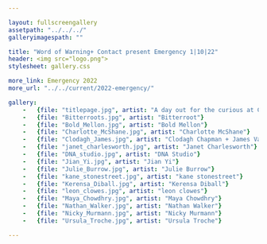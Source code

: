 ```yaml
---

layout: fullscreengallery
assetpath: "../../../"
galleryimagespath: ""

title: "Word of Warning+ Contact present Emergency 1|10|22"
header: <img src="logo.png">
stylesheet: gallery.css

more_link: Emergency 2022
more_url: "../../current/2022-emergency/"

gallery:
    -   {file: "titlepage.jpg", artist: "A day out for the curious at Contact, Sat 1 Oct 2022", show: "<small>Tania Camara</small>"}
    -   {file: "Bitterroots.jpg", artist: "Bitterroot"}
    -   {file: "Bold_Mellon.jpg", artist: "Bold Mellon"} 
    -   {file: "Charlotte_McShane.jpg", artist: "Charlotte McShane"} 
    -   {file: "Clodagh_James.jpg", artist: "Clodagh Chapman + James Varney"} 
    -   {file: "janet_charlesworth.jpg", artist: "Janet Charlesworth"}
    -   {file: "DNA_studio.jpg", artist: "DNA Studio"}
    -   {file: "Jian_Yi.jpg", artist: "Jian Yi"}
    -   {file: "Julie_Burrow.jpg", artist: "Julie Burrow"}
    -   {file: "kane_stonestreet.jpg", artist: "kane stonestreet"}
    -   {file: "Kerensa_Diball.jpg", artist: "Kerensa Diball"}
    -   {file: "leon_clowes.jpg", artist: "leon clowes"}
    -   {file: "Maya_Chowdhry.jpg", artist: "Maya Chowdhry"}
    -   {file: "Nathan_Walker.jpg", artist: "Nathan Walker"}
    -   {file: "Nicky_Murmann.jpg", artist: "Nicky Murmann"}
    -   {file: "Ursula_Troche.jpg", artist: "Ursula Troche"}

---
```

